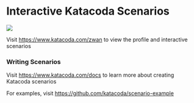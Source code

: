 # Interactive Katacoda Scenarios

[![](http://shields.katacoda.com/katacoda/zwan/count.svg)](https://www.katacoda.com/zwan "Get your profile on Katacoda.com")

Visit https://www.katacoda.com/zwan to view the profile and interactive scenarios

### Writing Scenarios
Visit https://www.katacoda.com/docs to learn more about creating Katacoda scenarios

For examples, visit https://github.com/katacoda/scenario-example
